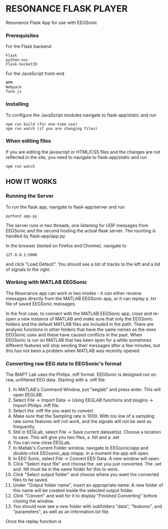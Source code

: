 # RESONANCE FLASK PLAYER

Resonance Flask App for use with EEGSonic

### Prerequisites

For the Flask backend

```
Flask
python-osc
Flask-SocketIO

```

For the JavaScript front-end

```
NPM
Webpack
Tone.js
```

### Installing

To configure the JavaScript modules navigate to flask-app/static and run

```
npm run build (for one-time use)
npm run watch (if you are changing files)
```

### When editing files

If you are editing the javascript or HTML/CSS files and the changes are not reflected in the site, you need to navigate to flask-app/static and run

```
npm run watch
```

## HOW IT WORKS

### Running the Server

To run the flask app, navigate to flask-app/server and run

```
python3 app.py
```

The server runs in two threads, one listening for UDP messages from EEGSonic and the second hosting the actual flask server. The rounting is handled by flask-app/app.py.

In the browser (tested on Firefox and Chrome), navigate to 

```
127.0.0.1:5000
```

and click "Load Default". You should see a list of tracks to the left and a list of signals to the right.

### Working with MATLAB EEGSonic

The Resonance app can work in two modes - it can either receive messages directly from the MATLAB EEGSonic app, or it can replay a .txt file of saved EEGSonic messages.

In the first case, to connect with the MATLAB EEGSonic app, close and re-open a new instance of MATLAB and make sure that only the EEGSonic folders and the default MATLAB files are included in the path. There are analysis functions in other folders that have the same names as the ones EEGSonic uses and these have caused conflicts in the past. When EEGSonic is run on MATLAB that has been open for a while sometimes different features will stop sending their messages after a few minutes, but this has not been a problem when MATLAB was recently opened.

### Converting raw EEG data to EEGSonic's format

The BIAPT Lab uses the Philips .mff format. EEGSonic is designed run on raw, unfiltered EEG data. Starting with a .mff file:

1. In MATLAB's Command Window, put "eeglab" and press enter. This will open EEGLAB.
2. Select File -> Import Data -> Using EEGLAB functions and plugins -> Import Philips .mff file.
3. Select the .mff file you want to convert.
4. Make sure that the Sampling rate is 1000. With too low of a sampling rate some features will not work, and the signals will not be sent as frequently.
5. Still in EEGLab, select File -> Save current dataset(s). Choose a location to save. This will give you two files, a .fdt and a .set
6. You can now close EEGLab.
7. In Matlab's Current Folder window, navigate to EEGsonic/app and double-click EEGsonic_app.mlapp. In a moment the app will open.
8. In EEG Sonic, select File -> Convert EEG Data. A new window will open.
9. Click "Select input file" and choose the .set you just converted. The .set and .fdt must be in the same folder for this to work.
10. Click "Select output folder" and choose where you want the converted files to be saved.
11. Under "Output folder name", insert an appropriate name. A new folder of this name will be created inside the selected output folder.
12. Click "Convert" and wait for it to display "Finished Converting" before closing the window.
13. You should now see a new folder with subfolders "data", "features", and "parameters", as well as an information.txt file.

Once the replay function is 

